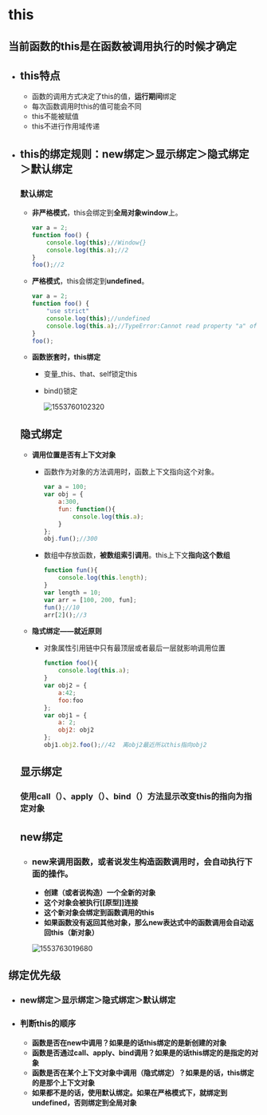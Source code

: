 # this

## 当前函数的this是在函数被调用执行的时候才确定

+ ## this特点

  + 函数的调用方式决定了this的值，**运行期间**绑定
  + 每次函数调用时this的值可能会不同
  + this不能被赋值
  + this不进行作用域传递

+ ## this的绑定规则：new绑定＞显示绑定＞隐式绑定＞默认绑定

  

  ### 默认绑定

  + **非严格模式**，this会绑定到**全局对象window**上。

    ```javascript
    var a = 2;
    function foo() {
        console.log(this);//Window{}
        console.log(this.a);//2
    }
    foo();//2
    ```

    

  + **严格模式**，this会绑定到**undefined**。

    ```javascript
    var a = 2;
    function foo() {
        "use strict"
        console.log(this);//undefined
        console.log(this.a);//TypeError:Cannot read property "a" of a undefined
    }
    foo();
    ```

  + **函数嵌套时，this绑定**

    + 变量_this、that、self锁定this

    + bind()锁定

      ![1553760102320](https://img.545141.com/images/201903/3df9b00224958b28.png)

  ## 隐式绑定

  + **调用位置是否有上下文对象**

    + 函数作为对象的方法调用时，函数上下文指向这个对象。

      ```javascript
      var a = 100;
      var obj = {
          a:300,
          fun: function(){
              console.log(this.a);
          }
      };
      obj.fun();//300
      ```

    + 数组中存放函数，**被数组索引调用**。this上下文**指向这个数组**

      ```javascript
      function fun(){
          console.log(this.length);
      }
      var length = 10;
      var arr = [100, 200, fun];
      fun();//10
      arr[2]();//3
      ```

  + **隐式绑定——就近原则**

    + 对象属性引用链中只有最顶层或者最后一层就影响调用位置

      ```javascript
      function foo(){
          console.log(this.a);
      }
      var obj2 = {
          a:42;
          foo:foo
      };
      var obj1 = {
          a: 2;
          obj2: obj2 
      };
      obj1.obj2.foo();//42  离obj2最近所以this指向obj2
      ```

      

  

  

  ## 显示绑定

  ###      使用call（）、apply（）、bind（）方法显示改变this的指向为指定对象

  

  

  ## new绑定

  + ### new来调用函数，或者说发生构造函数调用时，会自动执行下面的操作。

    + **创建（或者说构造）一个全新的对象**
    + **这个对象会被执行[[原型]]连接**
    + **这个新对象会绑定到函数调用的this**
    + **如果函数没有返回其他对象，那么new表达式中的函数调用会自动返回this（新对象）**

    ![1553763019680](C:\Users\Administrator\AppData\Roaming\Typora\typora-user-images\1553763019680.png)

  

## 绑定优先级

+ ### new绑定＞显示绑定＞隐式绑定＞默认绑定

+ ### 判断this的顺序

  + **函数是否在new中调用？如果是的话this绑定的是新创建的对象**
  + **函数是否通过call、apply、bind调用？如果是的话this绑定的是指定的对象**
  + **函数是否在某个上下文对象中调用（隐式绑定）？如果是的话，this绑定的是那个上下文对象**
  + **如果都不是的话，使用默认绑定。如果在严格模式下，就绑定到 undefined，否则绑定到全局对象**

